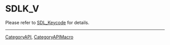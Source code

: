 # SDLK_V

Please refer to [SDL_Keycode](SDL_Keycode) for details.

----
[CategoryAPI](CategoryAPI), [CategoryAPIMacro](CategoryAPIMacro)

